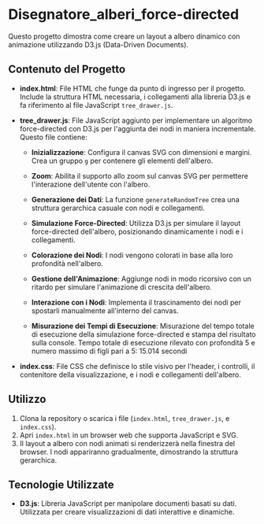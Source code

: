 # Disegnatore_alberi_force-directed

Questo progetto dimostra come creare un layout a albero dinamico con animazione utilizzando D3.js (Data-Driven Documents).

## Contenuto del Progetto

- **index.html**: File HTML che funge da punto di ingresso per il progetto. Include la struttura HTML necessaria, i collegamenti alla libreria D3.js e fa riferimento al file JavaScript `tree_drawer.js`.

- **tree_drawer.js**: File JavaScript aggiunto per implementare un algoritmo force-directed con D3.js per l'aggiunta dei nodi in maniera incrementale. Questo file contiene:
   
   - **Inizializzazione**: Configura il canvas SVG con dimensioni e margini. Crea un gruppo `g` per contenere gli elementi dell'albero.
   
   - **Zoom**: Abilita il supporto allo zoom sul canvas SVG per permettere l'interazione dell'utente con l'albero.
   
   - **Generazione dei Dati**: La funzione `generateRandomTree` crea una struttura gerarchica casuale con nodi e collegamenti.
   
   - **Simulazione Force-Directed**: Utilizza D3.js per simulare il layout force-directed dell'albero, posizionando dinamicamente i nodi e i collegamenti.
   
   - **Colorazione dei Nodi**: I nodi vengono colorati in base alla loro profondità nell'albero.
   
   - **Gestione dell'Animazione**: Aggiunge nodi in modo ricorsivo con un ritardo per simulare l'animazione di crescita dell'albero.
   
   - **Interazione con i Nodi**: Implementa il trascinamento dei nodi per spostarli manualmente all'interno del canvas.
 
   - **Misurazione dei Tempi di Esecuzione**: Misurazione del tempo totale di esecuzione della simulazione force-directed e stampa del risultato sulla console. Tempo totale di esecuzione rilevato con profondità 5 e numero massimo di figli pari a 5: 15.014 secondi

- **index.css**: File CSS che definisce lo stile visivo per l'header, i controlli, il contenitore della visualizzazione, e i nodi e collegamenti dell'albero. 

## Utilizzo

1. Clona la repository o scarica i file (`index.html`, `tree_drawer.js`, e `index.css`).
2. Apri `index.html` in un browser web che supporta JavaScript e SVG.
3. Il layout a albero con nodi animati si renderizzerà nella finestra del browser. I nodi appariranno gradualmente, dimostrando la struttura gerarchica.

## Tecnologie Utilizzate

- **D3.js**: Libreria JavaScript per manipolare documenti basati su dati. Utilizzata per creare visualizzazioni di dati interattive e dinamiche.
